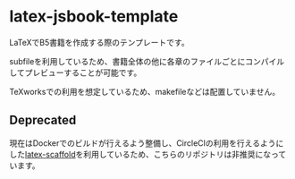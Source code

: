 # latex-jsbook-template

LaTeXでB5書籍を作成する際のテンプレートです。

subfileを利用しているため、書籍全体の他に各章のファイルごとにコンパイルしてプレビューすることが可能です。

TeXworksでの利用を想定しているため、makefileなどは配置していません。

## Deprecated

現在はDockerでのビルドが行えるよう整備し、CircleCIの利用を行えるようにした[latex-scaffold](https://github.com/kokuyouwind/latex-scaffold)を利用しているため、こちらのリポジトリは非推奨になっています。
